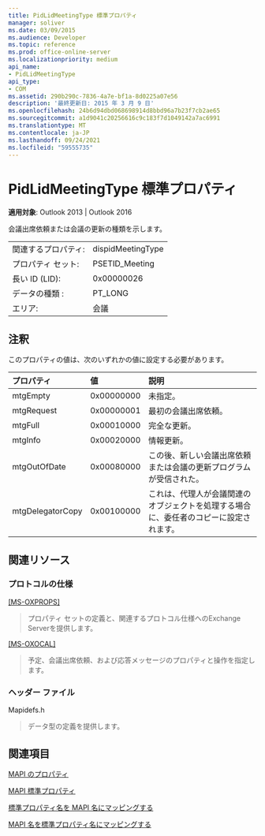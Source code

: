 ```yaml
---
title: PidLidMeetingType 標準プロパティ
manager: soliver
ms.date: 03/09/2015
ms.audience: Developer
ms.topic: reference
ms.prod: office-online-server
ms.localizationpriority: medium
api_name:
- PidLidMeetingType
api_type:
- COM
ms.assetid: 290b290c-7836-4a7e-bf1a-8d0225a07e56
description: '最終更新日: 2015 年 3 月 9 日'
ms.openlocfilehash: 24b6d94dbd068698914d8bbd96a7b23f7cb2ae65
ms.sourcegitcommit: a1d9041c20256616c9c183f7d1049142a7ac6991
ms.translationtype: MT
ms.contentlocale: ja-JP
ms.lasthandoff: 09/24/2021
ms.locfileid: "59555735"
---
```

# <a name="pidlidmeetingtype-canonical-property"></a>PidLidMeetingType 標準プロパティ

  
  
**適用対象**: Outlook 2013 | Outlook 2016 
  
会議出席依頼または会議の更新の種類を示します。
  
|||
|:-----|:-----|
|関連するプロパティ:  <br/> |dispidMeetingType  <br/> |
|プロパティ セット:  <br/> |PSETID_Meeting  <br/> |
|長い ID (LID):  <br/> |0x00000026  <br/> |
|データの種類 :   <br/> |PT_LONG  <br/> |
|エリア:  <br/> |会議  <br/> |
   
## <a name="remarks"></a>注釈

このプロパティの値は、次のいずれかの値に設定する必要があります。
  
|**プロパティ**|**値**|**説明**|
|:-----|:-----|:-----|
|mtgEmpty  <br/> |0x00000000  <br/> |未指定。  <br/> |
|mtgRequest  <br/> |0x00000001  <br/> |最初の会議出席依頼。  <br/> |
|mtgFull  <br/> |0x00010000  <br/> |完全な更新。  <br/> |
|mtgInfo  <br/> |0x00020000  <br/> |情報更新。  <br/> |
|mtgOutOfDate  <br/> |0x00080000  <br/> |この後、新しい会議出席依頼または会議の更新プログラムが受信された。  <br/> |
|mtgDelegatorCopy  <br/> |0x00100000  <br/> |これは、代理人が会議関連のオブジェクトを処理する場合に、委任者のコピーに設定されます。  <br/> |
   
## <a name="related-resources"></a>関連リソース

### <a name="protocol-specifications"></a>プロトコルの仕様

[[MS-OXPROPS]](https://msdn.microsoft.com/library/f6ab1613-aefe-447d-a49c-18217230b148%28Office.15%29.aspx)
  
> プロパティ セットの定義と、関連するプロトコル仕様へのExchange Serverを提供します。
    
[[MS-OXOCAL]](https://msdn.microsoft.com/library/09861fde-c8e4-4028-9346-e7c214cfdba1%28Office.15%29.aspx)
  
> 予定、会議出席依頼、および応答メッセージのプロパティと操作を指定します。
    
### <a name="header-files"></a>ヘッダー ファイル

Mapidefs.h
  
> データ型の定義を提供します。
    
## <a name="see-also"></a>関連項目



[MAPI のプロパティ](mapi-properties.md)
  
[MAPI 標準プロパティ](mapi-canonical-properties.md)
  
[標準プロパティ名を MAPI 名にマッピングする](mapping-canonical-property-names-to-mapi-names.md)
  
[MAPI 名を標準プロパティ名にマッピングする](mapping-mapi-names-to-canonical-property-names.md)

